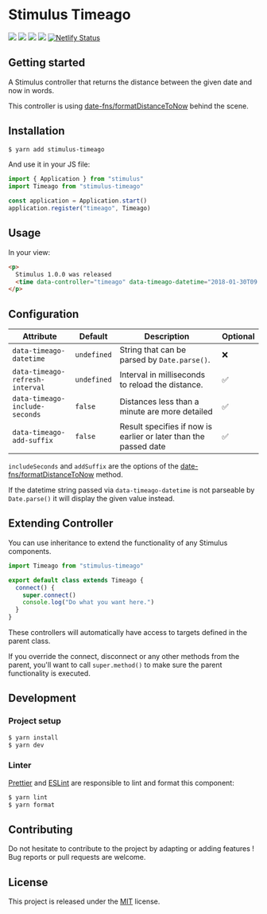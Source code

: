 # Stimulus Timeago

[![](https://img.shields.io/npm/dt/stimulus-timeago.svg)](https://www.npmjs.com/package/stimulus-timeago)
[![](https://img.shields.io/npm/v/stimulus-timeago.svg)](https://www.npmjs.com/package/stimulus-timeago)
[![](https://github.com/stimulus-components/stimulus-timeago/workflows/Lint/badge.svg)](https://github.com/stimulus-components/stimulus-timeago)
[![](https://img.shields.io/github/license/stimulus-components/stimulus-timeago.svg)](https://github.com/stimulus-components/stimulus-timeago)
[![Netlify Status](https://api.netlify.com/api/v1/badges/d62d950e-aae7-464d-8333-1078a16ec481/deploy-status)](https://stimulus-timeago.netlify.com)

## Getting started

A Stimulus controller that returns the distance between the given date and now in words.

This controller is using [date-fns/formatDistanceToNow](https://date-fns.org/v2.2.1/docs/formatDistanceToNow) behind the scene.

## Installation

```bash
$ yarn add stimulus-timeago
```

And use it in your JS file:
```js
import { Application } from "stimulus"
import Timeago from "stimulus-timeago"

const application = Application.start()
application.register("timeago", Timeago)
```

## Usage

In your view:
```html
<p>
  Stimulus 1.0.0 was released
  <time data-controller="timeago" data-timeago-datetime="2018-01-30T09:00"></time>.
</p>
```

## Configuration

| Attribute | Default | Description | Optional |
| --------- | ------- | ----------- | -------- |
| `data-timeago-datetime` | `undefined` | String that can be parsed by `Date.parse()`. | ❌ |
| `data-timeago-refresh-interval` | `undefined` | Interval in milliseconds to reload the distance. | ✅ |
| `data-timeago-include-seconds` | `false` | Distances less than a minute are more detailed | ✅ |
| `data-timeago-add-suffix` | `false` | Result specifies if now is earlier or later than the passed date | ✅ |

`includeSeconds` and `addSuffix` are the options of the [date-fns/formatDistanceToNow](https://date-fns.org/v2.2.1/docs/formatDistanceToNow) method.

If the datetime string passed via `data-timeago-datetime` is not parseable by `Date.parse()` it will display the given value instead.

## Extending Controller

You can use inheritance to extend the functionality of any Stimulus components.

```js
import Timeago from "stimulus-timeago"

export default class extends Timeago {
  connect() {
    super.connect()
    console.log("Do what you want here.")
  }
}
```

These controllers will automatically have access to targets defined in the parent class.

If you override the connect, disconnect or any other methods from the parent, you'll want to call `super.method()` to make sure the parent functionality is executed.

## Development

### Project setup
```bash
$ yarn install
$ yarn dev
```

### Linter
[Prettier](https://prettier.io/) and [ESLint](https://eslint.org/) are responsible to lint and format this component:
```bash
$ yarn lint
$ yarn format
```

## Contributing

Do not hesitate to contribute to the project by adapting or adding features ! Bug reports or pull requests are welcome.

## License

This project is released under the [MIT](http://opensource.org/licenses/MIT) license.

